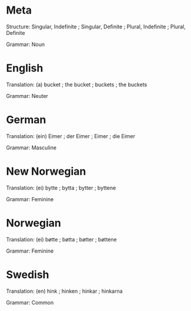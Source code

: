 Meta
====

Structure: Singular, Indefinite ; Singular, Definite ; Plural, Indefinite ; Plural, Definite

Grammar:   Noun



English
=======

Translation: (a) bucket ; the bucket ; buckets ; the buckets

Grammar:     Neuter



German
======

Translation: (ein) Eimer ; der Eimer ; Eimer ; die Eimer

Grammar:     Masculine



New Norwegian
=============

Translation: (ei) bytte ; bytta ; bytter ; byttene

Grammar:     Feminine



Norwegian
=========

Translation: (ei) bøtte ; bøtta ; bøtter ; bøttene

Grammar:     Feminine



Swedish
=======

Translation: (en) hink ; hinken ; hinkar ; hinkarna

Grammar:     Common
